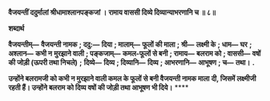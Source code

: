 **वैजयन्तीं ददुर्मालां श्रीधामाश्लानपङ्कजां ।** **रामाय वाससी दिव्ये दिव्यान्याभरणानि च ॥ ८॥** 

**शब्दार्थ** 

**वैजयन्तीम्—** **वैजयन्ती नामक** **; ददु:—** **दिया** **; मालाम्—** **फूलों की माला** **; श्री—** **लक्ष्मी के** **; धाम—** **घर** **; अश्लान—** **कभी न** **मुरझाने वाली** **; पङ्कजाम्—** **कमल-फूलों से बनी** **; रामाय—** **बलराम को** **; वाससी—** **वषों की जोड़ी (ऊपरी तथा निचले)** **;** **दिव्ये—** **दिव्य** **; दिव्यानि—** **दिव्य** **; आभरणानि—** **आभूषण** **; च—** **तथा।** **.** 

**उन्होंने बलरामजी को कभी न मुरझाने वाली कमल के फूलों से बनी वैजयन्ती नामक माला** **दी, जिसमें लक्ष्मीजी रहती हैं। उन्होंने बलराम को दिव्य वषों की जोड़ी तथा आभूषण भी दिये।** **** 